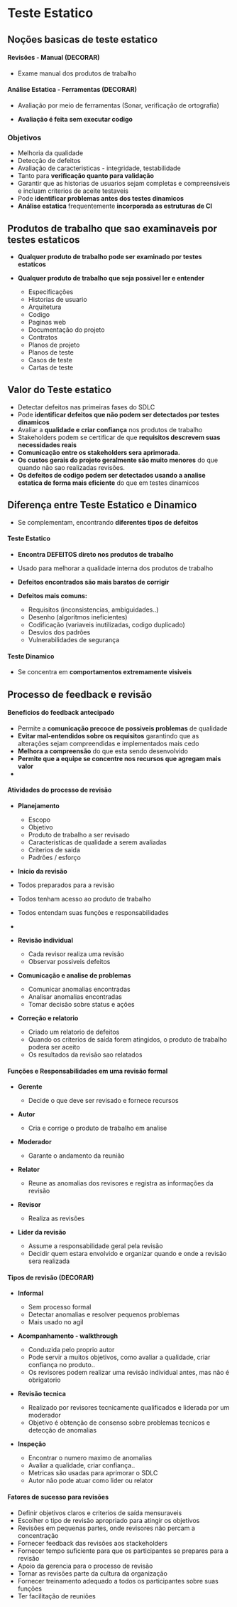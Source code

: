# Teste Estatico

## Noções basicas de teste estatico

#### Revisões - Manual (DECORAR)
- Exame manual dos produtos de trabalho  

#### Análise Estatica - Ferramentas (DECORAR)
- Avaliação por meio de ferramentas (Sonar, verificação de ortografia)

- **Avaliação é feita sem executar codigo**

### Objetivos

- Melhoria da qualidade
- Detecção de defeitos
- Avaliação de caracteristicas - integridade, testabilidade
- Tanto para **verificação quanto para validação**
- Garantir que as historias de usuarios sejam completas e compreensiveis e incluam criterios de aceite testaveis
- Pode **identificar problemas antes dos testes dinamicos**
- **Análise estatica** frequentemente **incorporada as estruturas de CI**


## Produtos de trabalho que sao examinaveis por testes estaticos

- **Qualquer produto de trabalho pode ser examinado por testes estaticos**
- **Qualquer produto de trabalho que seja possivel ler e entender**

  - Especificações
  - Historias de usuario
  - Arquitetura
  - Codigo
  - Paginas web
  - Documentação do projeto
  - Contratos
  - Planos de projeto
  - Planos de teste
  - Casos de teste
  - Cartas de teste

## Valor do Teste estatico

- Detectar defeitos nas primeiras fases do SDLC
- Pode **identificar defeitos que não podem ser detectados por testes dinamicos**
- Avaliar a **qualidade e criar confiança** nos produtos de trabalho
- Stakeholders podem se certificar de que **requisitos descrevem suas necessidades reais**
- **Comunicação entre os stakeholders sera aprimorada.**
- **Os custos gerais do projeto geralmente são muito menores** do que quando não sao realizadas revisões.
- **Os defeitos de codigo podem ser detectados usando a analise estatica de forma mais eficiente** do que em testes dinamicos


## Diferença entre Teste Estatico e Dinamico
- Se complementam, encontrando **diferentes tipos de defeitos**

#### Teste Estatico
- **Encontra DEFEITOS direto nos produtos de trabalho**
- Usado para melhorar a qualidade interna dos produtos de trabalho
- **Defeitos encontrados são mais baratos de corrigir**
 
- **Defeitos mais comuns:**
  - Requisitos (inconsistencias, ambiguidades..)
  - Desenho (algoritmos ineficientes)
  - Codificação (variaveis inutilizadas, codigo duplicado)
  - Desvios dos padrões
  - Vulnerabilidades de segurança

#### Teste Dinamico
- Se concentra em **comportamentos extremamente visiveis**

## Processo de feedback e revisão

#### Beneficios do feedback antecipado
- Permite a **comunicação precoce de possiveis problemas** de qualidade
- **Evitar mal-entendidos sobre os requisitos** garantindo que as alterações sejam compreendidas e implementados mais cedo
- **Melhora a compreensão** do que esta sendo desenvolvido
- **Permite que a equipe se concentre nos recursos que agregam mais valor**
- 
#### Atividades do processo de revisão

- **Planejamento**
  - Escopo
  - Objetivo
  - Produto de trabalho a ser revisado
  - Caracteristicas de qualidade a serem avaliadas
  - Criterios de saida
  - Padrões / esforço

-  **Inicio da revisão**
  - Todos preparados para a revisão
  - Todos tenham acesso ao produto de trabalho
  - Todos entendam suas funções e responsabilidades
  - 

- **Revisão individual**
  - Cada revisor realiza uma revisão
  - Observar possiveis defeitos

- **Comunicação e analise de problemas**
  - Comunicar anomalias encontradas
  - Analisar anomalias encontradas
  - Tomar decisão sobre status e ações

- **Correção e relatorio**
  - Criado um relatorio de defeitos
  - Quando os criterios de saida forem atingidos, o produto de trabalho podera ser aceito
  - Os resultados da revisão sao relatados

#### Funções e Responsabilidades em uma revisão formal
- **Gerente**
  - Decide o que deve ser revisado e fornece recursos

- **Autor**
  - Cria e corrige o produto de trabalho em analise
  
- **Moderador**
  - Garante o andamento da reunião

- **Relator**
  - Reune as anomalias dos revisores e registra as informações da revisão

- **Revisor**
  - Realiza as revisões

- **Lider da revisão**
  - Assume a responsabilidade geral pela revisão
  - Decidir quem estara envolvido e organizar quando e onde a revisão sera realizada

#### Tipos de revisão (DECORAR)
- **Informal**
  - Sem processo formal
  - Detectar anomalias e resolver pequenos problemas
  - Mais usado no agil

- **Acompanhamento - walkthrough**
  - Conduzida pelo proprio autor
  - Pode servir a muitos objetivos, como avaliar a qualidade, criar confiança no produto..
  - Os revisores podem realizar uma revisão individual antes, mas não é obrigatorio

- **Revisão tecnica**
  - Realizado por revisores tecnicamente qualificados e liderada por um moderador
  - Objetivo é obtenção de consenso sobre problemas tecnicos e detecção de anomalias
  

- **Inspeção**
  - Encontrar o numero maximo de anomalias
  - Avaliar a qualidade, criar confiança..
  - Metricas são usadas para aprimorar o SDLC
  - Autor não pode atuar como lider ou relator


#### Fatores de sucesso para revisões

- Definir objetivos claros e criterios de saída mensuraveis
- Escolher o tipo de revisão apropriado para atingir os objetivos 
- Revisões em pequenas partes, onde revisores não percam a concentração
- Fornecer feedback das revisões aos stackeholders
- Fornecer tempo suficiente para que os participantes se prepares para a revisão
- Apoio da gerencia para o processo de revisão
- Tornar as revisões parte da cultura da organização
- Fornecer treinamento adequado a todos os participantes sobre suas funções
- Ter facilitação de reuniões
